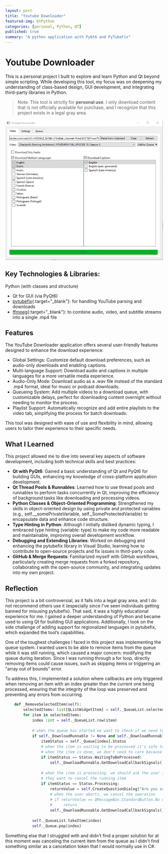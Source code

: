 ```yaml
---
layout: post
title: "Youtube Downloader"
featured-img: QtPython
categories: [personal, Python, QT]
published: true
summary: "A python application with PyQt6 and PyTubeFix"
---
```

# Youtube Downloader

This is a personal project I built to explore and learn Python and Qt beyond simple scripting. While developing this tool, my focus was on deepening my understanding of class-based design, GUI development, and integrating third-party libraries in Python.

> Note: This tool is strictly for **personal use**. I only download content that is not officially available for purchase, and I recognize that this project exists in a legal gray area.

![](../assets/img/posts/Youtube%20Downloader/Youtube%20Downloader.png)

## Key Technologies & Libraries:
Python (with classes and structure)
- Qt for GUI (via PyQt6)
- [pytubefix](https://github.com/JuanBindez/pytubefix){:target="_blank"}: for handling YouTube parsing and downloads
- [ffmpeg](https://www.ffmpeg.org/){:target="_blank"}:  to combine audio, video, and subtitle streams into a single .mp4 file

## Features
The YouTube Downloader application offers several user-friendly features designed to enhance the download experience:

- Global Settings: Customize default download preferences, such as audio-only downloads and enabling captions.
- Multi-language Support: Download audio and captions in multiple languages for a more versatile media experience.
- Audio-Only Mode: Download audio as a .wav file instead of the standard .mp4 format, ideal for music or podcast downloads.
- Queueing System: Add multiple videos to a download queue, with customizable delays, perfect for downloading content overnight without needing to monitor the process.
- Playlist Support: Automatically recognize and add entire playlists to the video tab, simplifying the process for batch downloads.

This tool was designed with ease of use and flexibility in mind, allowing users to tailor their experience to their specific needs.

## What I Learned

This project allowed me to dive into several key aspects of software development, including both technical skills and best practices:

- **Qt with PyQt6**: Gained a basic understanding of Qt and PyQt6 for building GUIs, enhancing my knowledge of cross-platform application development.
- **Qt Thread Pools & Runnables**: Learned how to use thread pools and runnables to perform tasks concurrently in Qt, improving the efficiency of background tasks like downloading and processing videos.
- **Python Classes & Object-Oriented Programming**: Strengthened my skills in object-oriented design by using private and protected variables (e.g., self.__somePrivateVariable, self._SomeProtectedVariable) to encapsulate data and enhance code structure.
- **Type Hinting in Python**: Although I initially disliked dynamic typing, I embraced type hinting (variable: type) to make my code more readable and maintainable, improving overall development workflow.
- **Debugging and Extending Libraries**: Worked on debugging and enhancing the pytubefix library in Visual Studio, learning how to contribute to open-source projects and fix issues in third-party code.
- **GitHub & Merge Requests**: Familiarized myself with GitHub workflows, particularly creating merge requests from a forked repository, collaborating with the open-source community, and integrating updates into my own project.



## Reflection
This project is a bit controversial, as it falls into a legal gray area, and I do not recommend others use it (especially since I've seen individuals getting banned for misusing pytubefix). That said, it was a highly educational experience for me. I gained a deeper understanding of Python and became used to using Qt for building GUI applications. Additionally, I took on the side challenge of adding support for regionalized languages in pytubefix, which expanded the tool’s capabilities.

One of the toughest challenges I faced in this project was implementing the queue system. I wanted users to be able to remove items from the queue while it was still running, which caused a major concern: modifying the queue during iteration. Since I was running through a for loop, directly removing items could cause issues, such as skipping items or triggering an "array out of bounds" error.

To address this, I implemented a solution where callbacks are only triggered when removing an item with an index greater than the current one being processed, ensuring that the integrity of the loop was preserved and preventing any errors from occurring.

```python 
    def _RemoveSelectedItem(self): 
        selectedItems: list[QListWidgetItem] = self._QueueList.selectedItems()
        for item in selectedItems: 
            index :int = self._QueueList.row(item)
            
            # when the queue has started we want to check if we need to cancel the current item 
            if self._DownloadRunnable != None and self._DownloadRunnable.IsRunning(): 
                itemStatus = self._Queue[index].Status
                # when the item is waiting to be processed it's safe to remove it from the list,
                # when the item is done, we don't need to care because it's already passed
                if itemStatus == Status.WaitingToBeProcessed: 
                    self._DownloadRunnable.GetDownloadCallbackSignals().OnExternalRemovedToQueue.emit(self._Queue[index].VideoSettings)
                
                # when the item is processing, we should ask the user if they're sure if 
                # they want to cancel the running item
                if itemStatus == Status.Processing:
                    returnValue = self.CreateQuestionDialog("Are you sure?", "Do you want to cancel the item that is currently being processed?")
                    # when the user aborts, we cancel the operation 
                    # if returnValue == QMessageBox.StandardButton.No or returnValue == QMessageBox.StandardButton.Abort: 
                    #     return 
                    self._DownloadRunnable.GetDownloadCallbackSignals().OnCurrentItemRemovedToQueue.emit(self._Queue[index].VideoSettings)
                    
            self._QueueList.takeItem(index)
            self._Queue.pop(index)
```
Something else that I struggled with and didn't find a proper solution for at this moment was canceling the current item from the queue as I didn't find something similar as a cancelation token that I would normally use in C#.  

